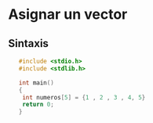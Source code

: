 # Asignar un vector
## Sintaxis ##

```c
   #include <stdio.h>
   #include <stdlib.h>

   int main()
   {
    int numeros[5] = {1 , 2 , 3 , 4, 5}
    return 0;
   }
```
